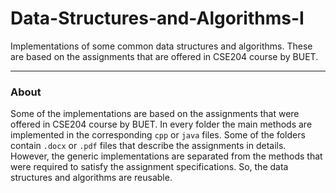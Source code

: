 # Data-Structures-and-Algorithms-I
Implementations of some common data structures and algorithms. These are based on the assignments that are offered in CSE204 course by BUET.

---

### About
Some of the implementations are based on the assignments that were offered in CSE204 course by BUET. In every folder the main methods are implemented in the corresponding `cpp` or `java` files. Some of the folders contain `.docx` or `.pdf` files that describe the assignments in details. However, the generic implementations are separated from the methods that were required to satisfy the assignment specifications. So, the data structures and algorithms are reusable.
